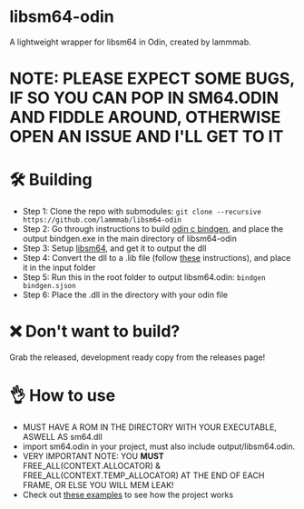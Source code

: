 # libsm64-odin
A lightweight wrapper for libsm64 in Odin, created by lammmab.
# NOTE: PLEASE EXPECT SOME BUGS, IF SO YOU CAN POP IN SM64.ODIN AND FIDDLE AROUND, OTHERWISE OPEN AN ISSUE AND I'LL GET TO IT
# 🛠️ Building
* Step 1: Clone the repo with submodules:
 ```git clone --recursive https://github.com/lammmab/libsm64-odin```
* Step 2: Go through instructions to build [odin c bindgen], and place the output bindgen.exe in the main directory of libsm64-odin
* Step 3: Setup [libsm64], and get it to output the dll
* Step 4: Convert the dll to a .lib file (follow [these] instructions), and place it in the input folder
* Step 5: Run this in the root folder to output libsm64.odin: 
```bindgen bindgen.sjson```
* Step 6: Place the .dll in the directory with your odin file


# ❌ Don't want to build?
Grab the released, development ready copy from the releases page!

# 👌 How to use
* MUST HAVE A ROM IN THE DIRECTORY WITH YOUR EXECUTABLE, ASWELL AS sm64.dll
* import sm64.odin in your project, must also include output/libsm64.odin.
* VERY IMPORTANT NOTE: YOU **MUST** FREE_ALL(CONTEXT.ALLOCATOR) & FREE_ALL(CONTEXT.TEMP_ALLOCATOR) AT THE END OF EACH FRAME, OR ELSE YOU WILL MEM LEAK!
* Check out [these examples] to see how the project works

[these examples]: https://github.com/lammmab/libsm64-odin/blob/main/example
[these]: https://github.com/lammmab/libsm64-odin/blob/main/DLL.md
[libsm64]: https://github.com/libsm64/libsm64/
[odin c bindgen]: https://github.com/karl-zylinski/odin-c-bindgen/
